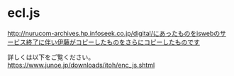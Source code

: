 # ecl.js
http://nurucom-archives.hp.infoseek.co.jp/digital/にあったものをiswebのサービス終了に伴い伊藤がコピーしたものをさらにコピーしたものです

詳しくは以下をご覧ください。
https://www.junoe.jp/downloads/itoh/enc_js.shtml
